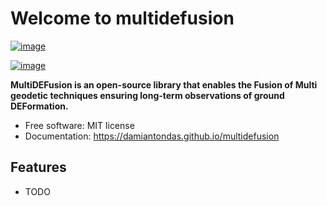 # Welcome to multidefusion


[![image](https://img.shields.io/pypi/v/multidefusion.svg)](https://pypi.python.org/pypi/multidefusion)

[![image](https://pyup.io/repos/github/damiantondas/multidefusion/shield.svg)](https://pyup.io/repos/github/damiantondas/multidefusion)


**MultiDEFusion is an open-source library that enables the Fusion of Multi geodetic techniques ensuring long-term observations of ground DEFormation.**

-   Free software: MIT license
-   Documentation: <https://damiantondas.github.io/multidefusion>
    

## Features

-   TODO
